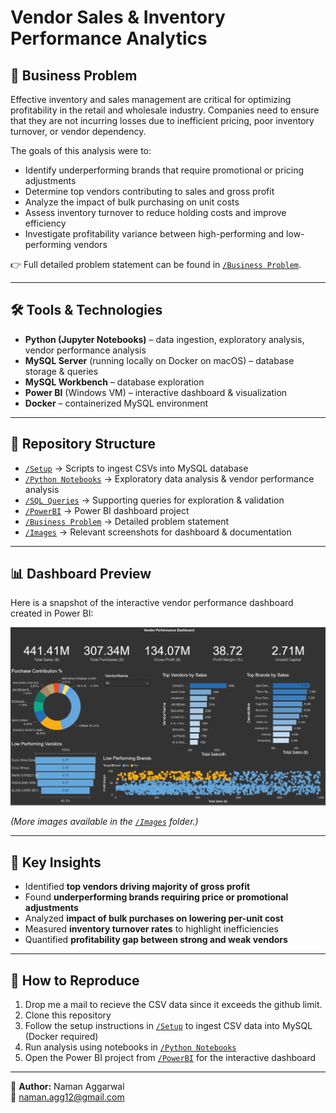# Vendor Sales & Inventory Performance Analytics

## 📌 Business Problem
Effective inventory and sales management are critical for optimizing profitability in the retail and wholesale industry. Companies need to ensure that they are not incurring losses due to inefficient pricing, poor inventory turnover, or vendor dependency.  

The goals of this analysis were to:
- Identify underperforming brands that require promotional or pricing adjustments  
- Determine top vendors contributing to sales and gross profit  
- Analyze the impact of bulk purchasing on unit costs  
- Assess inventory turnover to reduce holding costs and improve efficiency  
- Investigate profitability variance between high-performing and low-performing vendors  

👉 Full detailed problem statement can be found in [`/Business Problem`](./Business%20Problem).  

---

## 🛠️ Tools & Technologies
- **Python (Jupyter Notebooks)** – data ingestion, exploratory analysis, vendor performance analysis  
- **MySQL Server** (running locally on Docker on macOS) – database storage & queries  
- **MySQL Workbench** – database exploration  
- **Power BI** (Windows VM) – interactive dashboard & visualization  
- **Docker** – containerized MySQL environment  

---

## 📂 Repository Structure
- [`/Setup`](./Setup) → Scripts to ingest CSVs into MySQL database  
- [`/Python Notebooks`](./Python%20Notebooks) → Exploratory data analysis & vendor performance analysis  
- [`/SQL Queries`](./SQL%20Queries) → Supporting queries for exploration & validation  
- [`/PowerBI`](./PowerBI) → Power BI dashboard project  
- [`/Business Problem`](./Business%20Problem) → Detailed problem statement  
- [`/Images`](./Images) → Relevant screenshots for dashboard & documentation  

---

## 📊 Dashboard Preview
Here is a snapshot of the interactive vendor performance dashboard created in Power BI:  

![Dashboard Preview](Images/Report.png)  

*(More images available in the [`/Images`](./Images) folder.)*  

---

## 🔑 Key Insights
- Identified **top vendors driving majority of gross profit**  
- Found **underperforming brands requiring price or promotional adjustments**  
- Analyzed **impact of bulk purchases on lowering per-unit cost**  
- Measured **inventory turnover rates** to highlight inefficiencies  
- Quantified **profitability gap between strong and weak vendors**  

---

## 🚀 How to Reproduce
1. Drop me a mail to recieve the CSV data since it exceeds the github limit.
2. Clone this repository  
3. Follow the setup instructions in [`/Setup`](./Setup) to ingest CSV data into MySQL (Docker required)  
4. Run analysis using notebooks in [`/Python Notebooks`](./Python%20Notebooks)  
5. Open the Power BI project from [`/PowerBI`](./PowerBI) for the interactive dashboard  

---

👤 **Author:** Naman Aggarwal  
📧 naman.agg12@gmail.com 